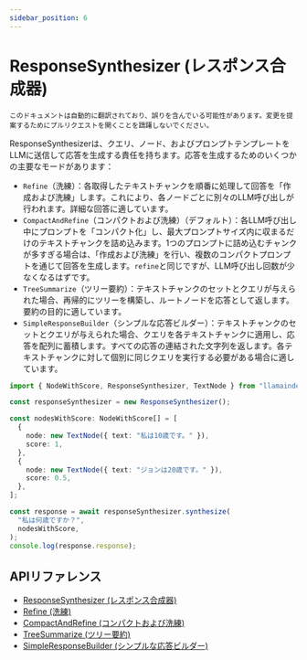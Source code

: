 ```yaml
---
sidebar_position: 6
---
```


# ResponseSynthesizer (レスポンス合成器)

`このドキュメントは自動的に翻訳されており、誤りを含んでいる可能性があります。変更を提案するためにプルリクエストを開くことを躊躇しないでください。`

ResponseSynthesizerは、クエリ、ノード、およびプロンプトテンプレートをLLMに送信して応答を生成する責任を持ちます。応答を生成するためのいくつかの主要なモードがあります：

- `Refine`（洗練）：各取得したテキストチャンクを順番に処理して回答を「作成および洗練」します。これにより、各ノードごとに別々のLLM呼び出しが行われます。詳細な回答に適しています。
- `CompactAndRefine`（コンパクトおよび洗練）（デフォルト）：各LLM呼び出し中にプロンプトを「コンパクト化」し、最大プロンプトサイズ内に収まるだけのテキストチャンクを詰め込みます。1つのプロンプトに詰め込むチャンクが多すぎる場合は、「作成および洗練」を行い、複数のコンパクトプロンプトを通じて回答を生成します。`refine`と同じですが、LLM呼び出し回数が少なくなるはずです。
- `TreeSummarize`（ツリー要約）：テキストチャンクのセットとクエリが与えられた場合、再帰的にツリーを構築し、ルートノードを応答として返します。要約の目的に適しています。
- `SimpleResponseBuilder`（シンプルな応答ビルダー）：テキストチャンクのセットとクエリが与えられた場合、クエリを各テキストチャンクに適用し、応答を配列に蓄積します。すべての応答の連結された文字列を返します。各テキストチャンクに対して個別に同じクエリを実行する必要がある場合に適しています。

```typescript
import { NodeWithScore, ResponseSynthesizer, TextNode } from "llamaindex";

const responseSynthesizer = new ResponseSynthesizer();

const nodesWithScore: NodeWithScore[] = [
  {
    node: new TextNode({ text: "私は10歳です。" }),
    score: 1,
  },
  {
    node: new TextNode({ text: "ジョンは20歳です。" }),
    score: 0.5,
  },
];

const response = await responseSynthesizer.synthesize(
  "私は何歳ですか？",
  nodesWithScore,
);
console.log(response.response);
```

## APIリファレンス

- [ResponseSynthesizer (レスポンス合成器)](../../api/classes/ResponseSynthesizer.md)
- [Refine (洗練)](../../api/classes/Refine.md)
- [CompactAndRefine (コンパクトおよび洗練)](../../api/classes/CompactAndRefine.md)
- [TreeSummarize (ツリー要約)](../../api/classes/TreeSummarize.md)
- [SimpleResponseBuilder (シンプルな応答ビルダー)](../../api/classes/SimpleResponseBuilder.md)
